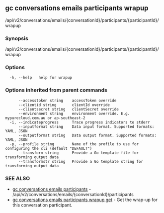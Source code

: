 ## gc conversations emails participants wrapup

/api/v2/conversations/emails/{conversationId}/participants/{participantId}/wrapup

### Synopsis

/api/v2/conversations/emails/{conversationId}/participants/{participantId}/wrapup

### Options

```
  -h, --help   help for wrapup
```

### Options inherited from parent commands

```
      --accesstoken string    accessToken override
      --clientid string       clientId override
      --clientsecret string   clientSecret override
      --environment string    environment override. E.g. mypurecloud.com.au or ap-southeast-2
  -i, --indicateprogress      Trace progress indicators to stderr
      --inputformat string    Data input format. Supported formats: YAML, JSON
      --outputformat string   Data output format. Supported formats: YAML, JSON
  -p, --profile string        Name of the profile to use for configuring the cli (default "DEFAULT")
      --transform string      Provide a Go template file for transforming output data
      --transformstr string   Provide a Go template string for transforming output data
```

### SEE ALSO

* [gc conversations emails participants](gc_conversations_emails_participants.html)	 - /api/v2/conversations/emails/{conversationId}/participants
* [gc conversations emails participants wrapup get](gc_conversations_emails_participants_wrapup_get.html)	 - Get the wrap-up for this conversation participant. 


